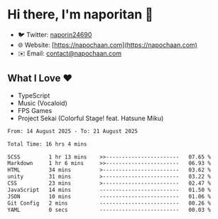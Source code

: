 # Hi there, I'm naporitan 👋

- 🐦 Twitter: [naporin24690](https://twitter.com/naporin24690)
- 🌐 Website: [https://napochaan.com](https://napochaan.com)
- ✉️ Email: [contact@napochaan.com](mailto:contact@napochaan.com)

## What I Love ❤️
- TypeScript
- Music (Vocaloid)
- FPS Games
- Project Sekai (Colorful Stage! feat. Hatsune Miku)

<!--START_SECTION:waka-->

```txt
From: 14 August 2025 - To: 21 August 2025

Total Time: 16 hrs 4 mins

SCSS         1 hr 13 mins    >>-----------------------   07.65 %
Markdown     1 hr 6 mins     >>-----------------------   06.93 %
HTML         34 mins         >------------------------   03.62 %
unity        31 mins         >------------------------   03.22 %
CSS          23 mins         >------------------------   02.47 %
JavaScript   14 mins         -------------------------   01.50 %
JSON         10 mins         -------------------------   01.06 %
Git Config   2 mins          -------------------------   00.26 %
YAML         0 secs          -------------------------   00.03 %
```

<!--END_SECTION:waka-->


